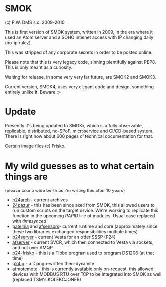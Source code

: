 SMOK
====
(c) P.W. DMS s.c. 2009-2010

This is first version of SMOK system, written in 2009, in the era where it used an Atom server and a SOHO internet access with IP changing daily (no-ip rulez).

This was stripped of any corporate secrets in order to be posted online.

Please note that this is very legacy code, sinning plentifully against PEP8. This is only meant as a curiosity.

Waiting for release, in some very very far future, are SMOK2 and SMOK3. 

Current version, SMOK4, uses very elegant code and design, something entirely unlike it. Beware :>

Update
======
Presently it's being updated to SMOK5, which is a fully observable, replicable, distributed, no-SPoF, microservice and CI/CD-based system. There is right now about 600 pages of technical documentation for that.

Certain image files (c) Frisko.

My wild guesses as to what certain things are
=============================================

(please take a wide berth as I'm writing this after 10 years)

* [p24arch](p24arch) - current archives
* [24pazur](p24pazur) - this has been since axed from SMOK, this allowed users to run custom scripts on the target device. We're working to replicate this function in the upcoming *RAPID* line of modules. Usual case replaced with _timesynced_
* [patelnia](patelnia) and [afsensors](afsensors)- current runtime and core (approximately since these two libraries exchanged responsibilities multiple times)
* [p24server](p24server) - current Vesta for an older SSSP (P24)
* [afserver](afserver) - current SVCR, which then connected to Vesta via sockets, and not over AMQP
* [p24-frisko](p24-frisko) - this is a Tibbo program used to program DS1206 (at that time)
* [p24ip](p24ip) - a Django-written then-dynamite
* [afmotemote](afmotemote) - this is currently available only on-request, this allowed devices with MODBUS RTU over TCP to be integrated into SMOK as well (replaced TSM's KOLEKCJONER)
